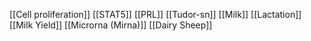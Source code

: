 [[Cell proliferation]]
[[STAT5]]
[[PRL]]
[[Tudor-sn]]
[[Milk]]
[[Lactation]]
[[Milk Yield]]
[[Microrna (Mirna)]]
[[Dairy Sheep]]
